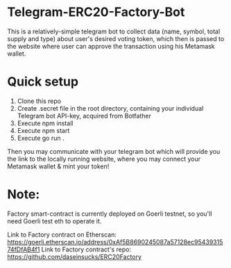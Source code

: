 # Telegram-ERC20-Factory-Bot

This is a relatively-simple telegram bot to collect data (name, symbol, total supply and type) about user's desired voting token, which then is passed to the website where user can approve the transaction using his Metamask wallet.


# Quick setup

1. Clone this repo
2. Create .secret file in the root directory, containing your individual Telegram bot API-key, acquired from Botfather
3. Execute npm install
4. Execute npm start
5. Execute go run .

Then you may communicate with your telegram bot which will provide you the link to the locally running website, where you may connect your Metamask wallet & mint your token!

# Note:

Factory smart-contract is currently deployed on Goerli testnet, so you'll need Goerli test eth to operate it.

Link to Factory contract on Etherscan: https://goerli.etherscan.io/address/0xAf5B8690245087a57128ec9543931574fDfAB4f1
Link to Factory contract's repo: https://github.com/daseinsucks/ERC20Factory



